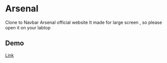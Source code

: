 # Arsenal
Clone to Navbar Arsenal official website
It made for large screen , so please open it on your labtop


## Demo
[Link](https://adham909.github.io/Arsenal/)
